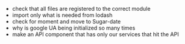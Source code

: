 - check that all files are registered to the correct module
- import only what is needed from lodash
- check for moment and move to Sugar-date
- why is google UA being initialized so many times
- make an API component that has only our services that hit the API
